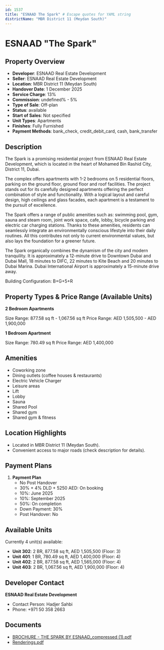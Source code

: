 ```yaml
---
id: 1537
title: "ESNAAD The Spark" # Escape quotes for YAML string
districtName: "MBR District 11 (Meydan South)"
---
```


# ESNAAD "The Spark"

## Property Overview
- **Developer**: ESNAAD Real Estate Development
- **Seller**: ESNAAD Real Estate Development
- **Location**: MBR District 11 (Meydan South)
- **Handover Date**: 1 December 2025
- **Service Charge**: 13%
- **Commission**: undefined% - 5%
- **Type of Sale**: Off-plan
- **Status**: available
- **Start of Sales**: Not specified
- **Unit Types**: Apartments
- **Finishes**: Fully Furnished
- **Payment Methods**: bank_check, credit_debit_card, cash, bank_transfer

## Description
The Spark is a promising residential project from ESNAAD Real Estate Development, which is located in the heart of Mohamed Bin Rashid City, District 11, Dubai. 

The complex offers apartments with 1-2 bedrooms on 5 residential floors, parking on the ground floor, ground floor and roof facilities. The project stands out for its carefully designed apartments offering the perfect combination of style and functionality. With a logical layout and careful design, high ceilings and glass facades, each apartment is a testament to the pursuit of excellence.

The Spark offers a range of public amenities such as: swimming pool, gym, sauna and steam room, joint work space, cafe, lobby, bicycle parking and electric car charging stations. Thanks to these amenities, residents can seamlessly integrate an environmentally conscious lifestyle into their daily routines. All this contributes not only to current environmental values, but also lays the foundation for a greener future.

The Spark organically combines the dynamism of the city and modern tranquility. It is approximately a 12-minute drive to Downtown Dubai and Dubai Mall, 18 minutes to DIFC, 22 minutes to Kite Beach and 20 minutes to Dubai Marina. Dubai International Airport is approximately a 15-minute drive away.

Building Configuration: B+G+5+R

## Property Types & Price Range (Available Units)
**2 Bedroom Apartments**

Size Range: 877.58 sq ft - 1,067.56 sq ft
Price Range: AED 1,505,500 - AED 1,900,000

**1 Bedroom Apartment**

Size Range: 780.49 sq ft
Price Range: AED 1,400,000

## Amenities
- Coworking zone
- Dining outlets  (coffee houses & restaurants)
- Electric Vehicle Charger
- Leisure areas
- Lift
- Lobby
- Sauna
- Shared Pool
- Shared gym
- Shared gym & fitness

## Location Highlights
- Located in MBR District 11 (Meydan South).
- Convenient access to major roads (check description for details).

## Payment Plans
1. **Payment Plan**
   - No Post Handover
   - 30% + 4% DLD + 5250 AED: On booking
   - 10%: June 2025
   - 10%: September 2025
   - 50%: On completion
   - Down Payment: 30%
   - Post Handover: No

## Available Units
Currently 4 unit(s) available:
- **Unit 302**: 2 BR, 877.58 sq ft, AED 1,505,500 (Floor: 3)
- **Unit 401**: 1 BR, 780.49 sq ft, AED 1,400,000 (Floor: 4)
- **Unit 402**: 2 BR, 877.58 sq ft, AED 1,565,000 (Floor: 4)
- **Unit 403**: 2 BR, 1,067.56 sq ft, AED 1,900,000 (Floor: 4)

## Developer Contact
**ESNAAD Real Estate Development**
- Contact Person: Hadjer Sahbi
- Phone: +971 50 358 2663

## Documents
- [BROCHURE - THE SPARK BY ESNAAD_compressed (1).pdf](https://cdn.geniemap.net/2024/10/31/fzOsQrKzwjfmssT6wOGangKR9vtT1UFYRAvmayfy.pdf)
- [Renderings.pdf](https://cdn.geniemap.net/2024/10/31/Gj2HLyFjkrAmCB2jVSrJwnAEQLueQZNG2dm6XxhG.pdf)
